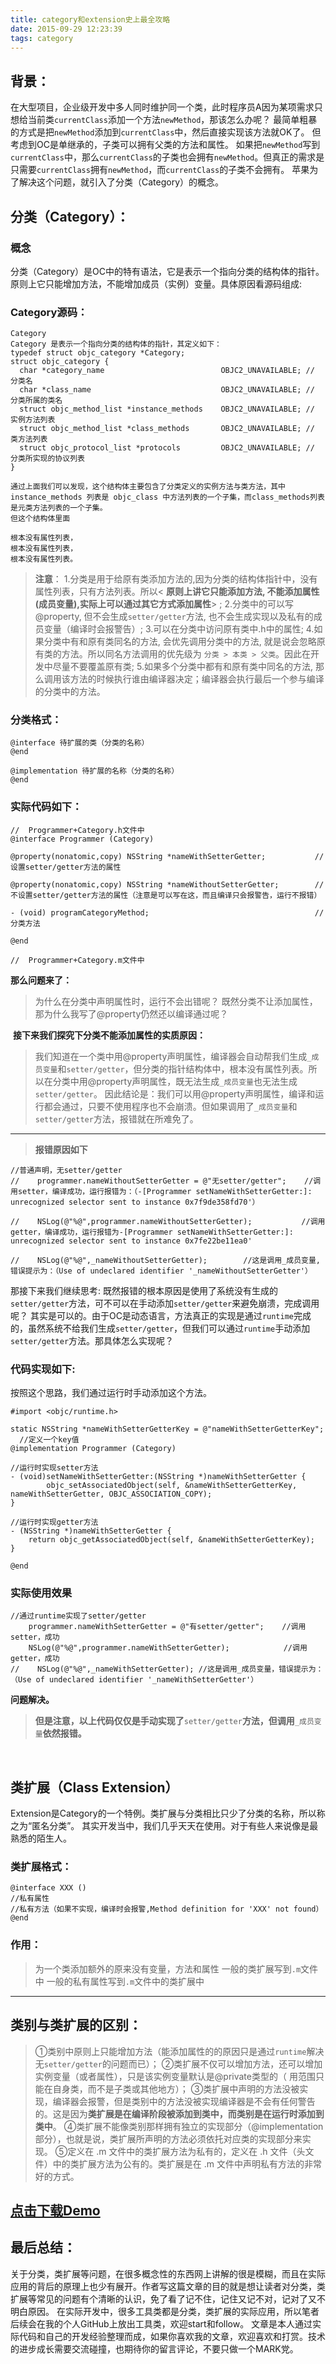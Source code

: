 ```yaml
---
title: category和extension史上最全攻略
date: 2015-09-29 12:23:39
tags: category
---
```


## 背景：

在大型项目，企业级开发中多人同时维护同一个类，此时程序员A因为某项需求只想给当前类`currentClass`添加一个方法`newMethod`，那该怎么办呢？
最简单粗暴的方式是把`newMethod`添加到`currentClass`中，然后直接实现该方法就OK了。
但考虑到OC是单继承的，子类可以拥有父类的方法和属性。
如果把`newMethod`写到`currentClass`中，那么`currentClass`的子类也会拥有`newMethod`。但真正的需求是只需要`currentClass`拥有`newMethod`，而`currentClass`的子类不会拥有。
苹果为了解决这个问题，就引入了分类（Category）的概念。

## 分类（Category）：
### 概念
分类（Category）是OC中的特有语法，它是表示一个指向分类的结构体的指针。原则上它只能增加方法，不能增加成员（实例）变量。具体原因看源码组成:
### Category源码：
```
Category
Category 是表示一个指向分类的结构体的指针，其定义如下：
typedef struct objc_category *Category;
struct objc_category {
  char *category_name                          OBJC2_UNAVAILABLE; // 分类名
  char *class_name                             OBJC2_UNAVAILABLE; // 分类所属的类名
  struct objc_method_list *instance_methods    OBJC2_UNAVAILABLE; // 实例方法列表
  struct objc_method_list *class_methods       OBJC2_UNAVAILABLE; // 类方法列表
  struct objc_protocol_list *protocols         OBJC2_UNAVAILABLE; // 分类所实现的协议列表
}
```

```
通过上面我们可以发现，这个结构体主要包含了分类定义的实例方法与类方法，其中instance_methods 列表是 objc_class 中方法列表的一个子集，而class_methods列表是元类方法列表的一个子集。
但这个结构体里面

根本没有属性列表，
根本没有属性列表，
根本没有属性列表。
```

>**注意**：
>1.分类是用于给原有类添加方法的,因为分类的结构体指针中，没有属性列表，只有方法列表。所以< **原则上讲它只能添加方法, 不能添加属性(成员变量),实际上可以通过其它方式添加属性**> ;
>2.分类中的可以写@property, 但不会生成`setter/getter`方法, 也不会生成实现以及私有的成员变量（编译时会报警告）;
>3.可以在分类中访问原有类中.h中的属性;
>4.如果分类中有和原有类同名的方法, 会优先调用分类中的方法, 就是说会忽略原有类的方法。所以同名方法调用的优先级为 `分类 > 本类 > 父类`。因此在开发中尽量不要覆盖原有类;
>5.如果多个分类中都有和原有类中同名的方法, 那么调用该方法的时候执行谁由编译器决定；编译器会执行最后一个参与编译的分类中的方法。

### 分类格式：

```
@interface 待扩展的类（分类的名称）
@end

@implementation 待扩展的名称（分类的名称）
@end

```

### 实际代码如下：

```
//  Programmer+Category.h文件中
@interface Programmer (Category)

@property(nonatomic,copy) NSString *nameWithSetterGetter;           //设置setter/getter方法的属性

@property(nonatomic,copy) NSString *nameWithoutSetterGetter;        //不设置setter/getter方法的属性（注意是可以写在这，而且编译只会报警告，运行不报错）

- (void) programCategoryMethod;                                     //分类方法

@end

//  Programmer+Category.m文件中

```

**那么问题来了：**
> 为什么在分类中声明属性时，运行不会出错呢？
> 既然分类不让添加属性，那为什么我写了@property仍然还以编译通过呢？

 **接下来我们探究下分类不能添加属性的实质原因：**
>我们知道在一个类中用@property声明属性，编译器会自动帮我们生成`_成员变量`和`setter/getter`，但分类的指针结构体中，根本没有属性列表。所以在分类中用@property声明属性，既无法生成`_成员变量`也无法生成`setter/getter`。
因此结论是：我们可以用@property声明属性，编译和运行都会通过，只要不使用程序也不会崩溃。但如果调用了`_成员变量`和`setter/getter`方法，报错就在所难免了。

--------

> **报错原因如下**

```
//普通声明，无setter/getter
//    programmer.nameWithoutSetterGetter = @"无setter/getter";    //调用setter，编译成功，运行报错为：（-[Programmer setNameWithSetterGetter:]: unrecognized selector sent to instance 0x7f9de358fd70'）
    
//    NSLog(@"%@",programmer.nameWithoutSetterGetter);           //调用getter，编译成功，运行报错为-[Programmer setNameWithSetterGetter:]: unrecognized selector sent to instance 0x7fe22be11ea0'

//    NSLog(@"%@",_nameWithoutSetterGetter);        //这是调用_成员变量,错误提示为：（Use of undeclared identifier '_nameWithoutSetterGetter'）
```

那接下来我们继续思考:
既然报错的根本原因是使用了系统没有生成的`setter/getter`方法，可不可以在手动添加`setter/getter`来避免崩溃，完成调用呢？
其实是可以的。由于OC是动态语言，方法真正的实现是通过`runtime`完成的，虽然系统不给我们生成`setter/getter`，但我们可以通过`runtime`手动添加`setter/getter`方法。那具体怎么实现呢？

### 代码实现如下:
按照这个思路，我们通过运行时手动添加这个方法。

```  
#import <objc/runtime.h>

static NSString *nameWithSetterGetterKey = @"nameWithSetterGetterKey";   //定义一个key值
@implementation Programmer (Category)

//运行时实现setter方法
- (void)setNameWithSetterGetter:(NSString *)nameWithSetterGetter {
        objc_setAssociatedObject(self, &nameWithSetterGetterKey, nameWithSetterGetter, OBJC_ASSOCIATION_COPY);
}

//运行时实现getter方法
- (NSString *)nameWithSetterGetter {
    return objc_getAssociatedObject(self, &nameWithSetterGetterKey);
}

@end

```
### 实际使用效果
```
//通过runtime实现了setter/getter
    programmer.nameWithSetterGetter = @"有setter/getter";    //调用setter，成功
    NSLog(@"%@",programmer.nameWithSetterGetter);            //调用getter，成功
//    NSLog(@"%@",_nameWithSetterGetter); //这是调用_成员变量，错误提示为：（Use of undeclared identifier '_nameWithSetterGetter'）

```
**问题解决。**
>**但是注意，以上代码仅仅是手动实现了**`setter/getter`**方法，但调用**`_成员变量`**依然报错。**


 


## 类扩展（Class Extension）

Extension是Category的一个特例。类扩展与分类相比只少了分类的名称，所以称之为“匿名分类”。
其实开发当中，我们几乎天天在使用。对于有些人来说像是最熟悉的陌生人。

### 类扩展格式：

```
@interface XXX ()
//私有属性
//私有方法（如果不实现，编译时会报警,Method definition for 'XXX' not found）
@end
```

### 作用： 
> 为一个类添加额外的原来没有变量，方法和属性
> 一般的类扩展写到`.m`文件中
> 一般的私有属性写到`.m`文件中的类扩展中
 
-------

## 类别与类扩展的区别：
>①类别中原则上只能增加方法（能添加属性的的原因只是通过`runtime`解决无`setter/getter`的问题而已）；
>②类扩展不仅可以增加方法，还可以增加实例变量（或者属性），只是该实例变量默认是@private类型的（
>用范围只能在自身类，而不是子类或其他地方）；
>③类扩展中声明的方法没被实现，编译器会报警，但是类别中的方法没被实现编译器是不会有任何警告的。这是因为**类扩展是在编译阶段被添加到类中，而类别是在运行时添加到类中**。
>④类扩展不能像类别那样拥有独立的实现部分（@implementation部分），也就是说，类扩展所声明的方法必须依托对应类的实现部分来实现。
>⑤定义在 .m 文件中的类扩展方法为私有的，定义在 .h 文件（头文件）中的类扩展方法为公有的。类扩展是在 .m 文件中声明私有方法的非常好的方式。

## [点击下载Demo](https://github.com/walkertop/CategoryAndExtension--Demo)

## 最后总结：
关于分类，类扩展等问题，在很多概念性的东西网上讲解的很是模糊，而且在实际应用的背后的原理上也少有展开。作者写这篇文章的目的就是想让读者对分类，类扩展等常见的问题有个清晰的认识，免了看了记不住，记住又记不对，记对了又不明白原因。
在实际开发中，很多工具类都是分类，类扩展的实际应用，所以笔者后续会在我的个人GitHub上放出工具类，欢迎start和follow。
文章是本人通过实际代码和自己的开发经验整理而成，如果你喜欢我的文章，欢迎喜欢和打赏。技术的进步成长需要交流碰撞，也期待你的留言评论，不要只做一个MARK党。

